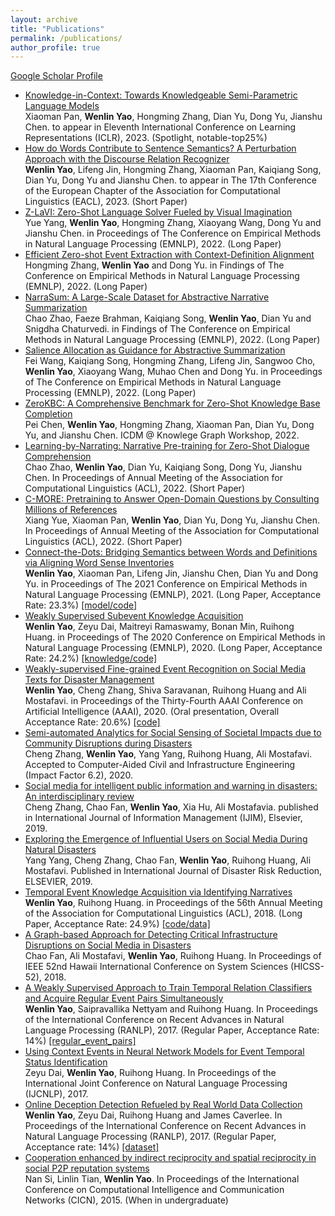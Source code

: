```yaml
---
layout: archive
title: "Publications"
permalink: /publications/
author_profile: true
---
```


[Google Scholar Profile](https://scholar.google.com/citations?user=qwo2A24AAAAJ&hl=en)<br>
* [Knowledge-in-Context: Towards Knowledgeable Semi-Parametric Language Models]()<br> Xiaoman Pan, <strong>Wenlin Yao</strong>, Hongming Zhang, Dian Yu, Dong Yu, Jianshu Chen. to appear in Eleventh International Conference on Learning Representations (ICLR), 2023. (Spotlight, notable-top25%)
* [How do Words Contribute to Sentence Semantics? A Perturbation Approach with the Discourse Relation Recognizer]()<br> <strong>Wenlin Yao</strong>, Lifeng Jin, Hongming Zhang, Xiaoman Pan, Kaiqiang Song, Dian Yu, Dong Yu and Jianshu Chen. to appear in The 17th Conference of the European Chapter of the Association for Computational Linguistics (EACL), 2023. (Short Paper)
* [Z-LaVI: Zero-Shot Language Solver Fueled by Visual Imagination](https://aclanthology.org/2022.emnlp-main.78/)<br> Yue Yang, <strong>Wenlin Yao</strong>, Hongming Zhang, Xiaoyang Wang, Dong Yu and Jianshu Chen. in Proceedings of The Conference on Empirical Methods in Natural Language Processing (EMNLP), 2022. (Long Paper)
* [Efficient Zero-shot Event Extraction with Context-Definition Alignment](https://aclanthology.org/2022.findings-emnlp.531/)<br> Hongming Zhang, <strong>Wenlin Yao</strong> and Dong Yu. in Findings of The Conference on Empirical Methods in Natural Language Processing (EMNLP), 2022. (Long Paper)
* [NarraSum: A Large-Scale Dataset for Abstractive Narrative Summarization](https://aclanthology.org/2022.findings-emnlp.14/)<br> Chao Zhao, Faeze Brahman, Kaiqiang Song, <strong>Wenlin Yao</strong>, Dian Yu and Snigdha Chaturvedi. in Findings of The Conference on Empirical Methods in Natural Language Processing (EMNLP), 2022. (Long Paper)
* [Salience Allocation as Guidance for Abstractive Summarization](https://aclanthology.org/2022.emnlp-main.409/)<br> Fei Wang, Kaiqiang Song, Hongming Zhang, Lifeng Jin, Sangwoo Cho, <strong>Wenlin Yao</strong>, Xiaoyang Wang, Muhao Chen and Dong Yu. in Proceedings of The Conference on Empirical Methods in Natural Language Processing (EMNLP), 2022. (Long Paper)
* [ZeroKBC: A Comprehensive Benchmark for Zero-Shot Knowledge Base Completion](https://arxiv.org/abs/2212.03091)<br> Pei Chen, <strong>Wenlin Yao</strong>, Hongming Zhang, Xiaoman Pan, Dian Yu, Dong Yu, and Jianshu Chen. ICDM @ Knowlege Graph Workshop, 2022.
* [Learning-by-Narrating: Narrative Pre-training for Zero-Shot Dialogue Comprehension](https://aclanthology.org/2022.acl-short.23/)<br> Chao Zhao, <strong>Wenlin Yao</strong>, Dian Yu, Kaiqiang Song, Dong Yu, Jianshu Chen. In Proceedings of Annual Meeting of the Association for Computational Linguistics (ACL), 2022. (Short Paper)
* [C-MORE: Pretraining to Answer Open-Domain Questions by Consulting Millions of References](https://aclanthology.org/2022.acl-short.41/)<br> Xiang Yue, Xiaoman Pan, <strong>Wenlin Yao</strong>, Dian Yu, Dong Yu, Jianshu Chen. In Proceedings of Annual Meeting of the Association for Computational Linguistics (ACL), 2022. (Short Paper)
* [Connect-the-Dots: Bridging Semantics between Words and Definitions via Aligning Word Sense Inventories](https://aclanthology.org/2021.emnlp-main.610/)<br>
<strong>Wenlin Yao</strong>, Xiaoman Pan, Lifeng Jin, Jianshu Chen, Dian Yu and Dong Yu. in Proceedings of The 2021 Conference on Empirical Methods in Natural Language Processing (EMNLP), 2021. (Long Paper, Acceptance Rate: 23.3%) <a href="https://github.com/tencent-ailab/EMNLP21_SemEq">[model/code]</a>
* [Weakly Supervised Subevent Knowledge Acquisition](https://www.aclweb.org/anthology/2020.emnlp-main.430/)<br>
<strong>Wenlin Yao</strong>, Zeyu Dai, Maitreyi Ramaswamy, Bonan Min, Ruihong Huang. in Proceedings of The 2020 Conference on Empirical Methods in Natural Language Processing (EMNLP), 2020. (Long Paper, Acceptance Rate: 24.2%) <a href="https://github.com/wenlinyao/EMNLP20-SubeventAcquisition">[knowledge/code]</a>
* [Weakly-supervised Fine-grained Event Recognition on Social Media Texts for Disaster Management](https://aaai.org/ojs/index.php/AAAI/article/view/5391)<br>
<strong>Wenlin Yao</strong>, Cheng Zhang, Shiva Saravanan, Ruihong Huang and Ali Mostafavi. in Proceedings of the Thirty-Fourth AAAI Conference on Artificial Intelligence (AAAI), 2020. (Oral presentation, Overall Acceptance Rate: 20.6%) <a href="https://github.com/wenlinyao/AAAI20-EventRecognitionForDisaster">[code]</a>
* [Semi-automated Analytics for Social Sensing of Societal Impacts due to Community Disruptions during Disasters](https://onlinelibrary.wiley.com/doi/full/10.1111/mice.12576)<br>
Cheng Zhang, <strong>Wenlin Yao</strong>, Yang Yang, Ruihong Huang, Ali Mostafavi. Accepted to Computer-Aided Civil and Infrastructure Engineering (Impact Factor 6.2), 2020.
* [Social media for intelligent public information and warning in disasters: An interdisciplinary review](https://doi.org/10.1016/j.ijinfomgt.2019.04.004)<br>
Cheng Zhang, Chao Fan, <strong>Wenlin Yao</strong>, Xia Hu, Ali Mostafavia. published in International Journal of Information Management (IJIM), Elsevier, 2019.
* [Exploring the Emergence of Influential Users on Social Media During Natural Disasters](https://www.sciencedirect.com/science/article/pii/S2212420919300950)<br>
Yang Yang, Cheng Zhang, Chao Fan, <strong>Wenlin Yao</strong>, Ruihong Huang, Ali Mostafavi. Published in International Journal of Disaster Risk Reduction, ELSEVIER, 2019. 
* [Temporal Event Knowledge Acquisition via Identifying Narratives](https://www.aclweb.org/anthology/P18-1050/)<br>
<strong>Wenlin Yao</strong>, Ruihong Huang. in Proceedings of the 56th Annual Meeting of the Association for Computational Linguistics (ACL), 2018. (Long Paper, Acceptance Rate: 24.9%) <a href="https://wenlinyao.github.io/files/EventNarratives/README.txt">[code/data]</a>
* [A Graph-based Approach for Detecting Critical Infrastructure Disruptions on Social Media in Disasters](https://scholarspace.manoa.hawaii.edu/bitstream/10125/59637/1/0197.pdf)<br>
Chao Fan, Ali Mostafavi, <strong>Wenlin Yao</strong>, Ruihong Huang. In Proceedings of IEEE 52nd Hawaii International Conference on System Sciences (HICSS-52), 2018. 
* [A Weakly Supervised Approach to Train Temporal Relation Classifiers and Acquire Regular Event Pairs Simultaneously](https://www.aclweb.org/anthology/R17-1103/)<br>
<strong>Wenlin Yao</strong>, Saipravallika Nettyam and Ruihong Huang. In Proceedings of the International Conference on Recent Advances in Natural Language Processing (RANLP), 2017. (Regular Paper, Acceptance Rate: 14%) <a href="https://wenlinyao.github.io/files/regular_event_pairs.txt">[regular_event_pairs]</a>
* [Using Context Events in Neural Network Models for Event Temporal Status Identification](https://www.aclweb.org/anthology/I17-2040/)<br>
Zeyu Dai, <strong>Wenlin Yao</strong>, Ruihong Huang. In Proceedings of the International Joint Conference on Natural Language Processing (IJCNLP), 2017.
* [Online Deception Detection Refueled by Real World Data Collection](https://www.aclweb.org/anthology/R17-1102/)<br>
<strong>Wenlin Yao</strong>, Zeyu Dai, Ruihong Huang and James Caverlee. In Proceedings of the International Conference on Recent Advances in Natural Language Processing (RANLP), 2017. (Regular Paper, Acceptance rate: 14%) <a href="https://wenlinyao.github.io/files/RANLP2017_note.txt">[dataset]</a>
* [Cooperation enhanced by indirect reciprocity and spatial reciprocity in social P2P reputation systems](http://nlp.cs.tamu.edu/People/WenlinYao_files/social_P2P_reputation_systems.pdf)<br>
Nan Si, Linlin Tian, <strong>Wenlin Yao</strong>. In Proceedings of the International Conference on Computational Intelligence and Communication Networks (CICN), 2015. (When in undergraduate)
